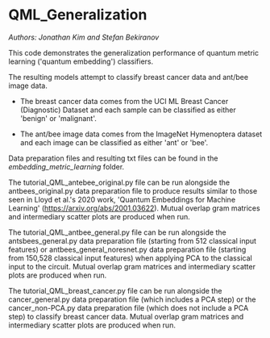 # QML_Generalization

_Authors: Jonathan Kim and Stefan Bekiranov_

This code demonstrates the generalization performance of quantum metric learning ('quantum embedding') classifiers.

The resulting models attempt to classify breast cancer data and ant/bee image data.

- The breast cancer data comes from the UCI ML Breast Cancer (Diagnostic) Dataset and each sample can be classified as either 'benign' or 'malignant'.

- The ant/bee image data comes from the ImageNet Hymenoptera dataset and each image can be classified as either 'ant' or 'bee'.

Data preparation files and resulting txt files can be found in the _embedding_metric_learning_ folder.

The tutorial_QML_antebee_original.py file can be run alongside the antbees_original.py data preparation file to produce results similar to those seen in Lloyd et al.'s 2020 work, 'Quantum Embeddings for Machine Learning' (https://arxiv.org/abs/2001.03622). Mutual overlap gram matrices and intermediary scatter plots are produced when run.

The tutorial_QML_antbee_general.py file can be run alongside the antsbees_general.py data preparation file (starting from 512 classical input features) or antbees_general_noresnet.py data preparation file (starting from 150,528 classical input features) when applying PCA to the classical input to the circuit. Mutual overlap gram matrices and intermediary scatter plots are produced when run.

The tutorial_QML_breast_cancer.py file can be run alongside the cancer_general.py data preparation file (which includes a PCA step) or the cancer_non-PCA.py data preparation file (which does not include a PCA step) to classify breast cancer data. Mutual overlap gram matrices and intermediary scatter plots are produced when run.
